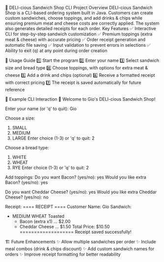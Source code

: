 🥪 DELI-cious Sandwich Shop CLI
Project Overview
DELI-cious Sandwich Shop is a CLI-based ordering system built in Java. Customers can create custom sandwiches, choose toppings, and add drinks & chips while ensuring premium meat and cheese costs are correctly applied. The system also generates detailed receipts for each order.
Key Features
✅ Interactive CLI for step-by-step sandwich customization
✅ Premium toppings (extra meat & cheese) with accurate pricing
✅ Order receipt generation and automatic file saving
✅ Input validation to prevent errors in selections
✅ Ability to exit (q) at any point during order creation

🚀 Usage Guide
1️⃣ Start the program
2️⃣ Enter your name
3️⃣ Select sandwich size and bread type
4️⃣ Choose toppings, with options for extra meat & cheese
5️⃣ Add a drink and chips (optional)
6️⃣ Receive a formatted receipt with correct pricing
7️⃣ The receipt is saved automatically for future reference

📜 Example CLI Interaction
🛒 Welcome to Gio's DELI-cious Sandwich Shop!

Enter your name (or 'q' to quit): Gio

 Choose a size:
1. SMALL
2. MEDIUM
3. LARGE
Enter choice (1-3) or 'q' to quit: 2

Choose a bread type:
1. WHITE
2. WHEAT
3. RYE
Enter choice (1-3) or 'q' to quit: 2

Add toppings:
Do you want Bacon? (yes/no): yes
Would you like extra Bacon? (yes/no): yes

Do you want Cheddar Cheese? (yes/no): yes
Would you like extra Cheddar Cheese? (yes/no): no

Receipt:
==== RECEIPT ====
Customer Name: Gio
Sandwich:
- MEDIUM WHEAT Toasted
  - Bacon (extra x1) ... $2.00
  - Cheddar Cheese ... $1.50
Total Price: $10.50
===================
Receipt saved successfully!

🏗 Future Enhancements
✨ Allow multiple sandwiches per order
✨ Include meal combos (drink & chips discount)
✨ Add custom sandwich names for orders
✨ Improve receipt formatting for better readability

